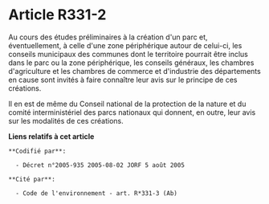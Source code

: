 # Article R331-2

Au cours des études préliminaires à la création d'un parc et, éventuellement, à celle d'une zone périphérique autour de
celui-ci, les conseils municipaux des communes dont le territoire pourrait être inclus dans le parc ou la zone périphérique,
les conseils généraux, les chambres d'agriculture et les chambres de commerce et d'industrie des départements en cause sont
invités à faire connaître leur avis sur le principe de ces créations.

Il en est de même du Conseil national de la protection de la nature et du comité interministériel des parcs nationaux qui
donnent, en outre, leur avis sur les modalités de ces créations.

**Liens relatifs à cet article**

	**Codifié par**:

	  - Décret n°2005-935 2005-08-02 JORF 5 août 2005

	**Cité par**:

	  - Code de l'environnement - art. R*331-3 (Ab)
